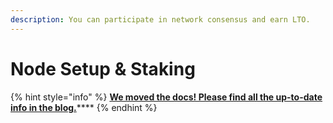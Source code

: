 ```yaml
---
description: You can participate in network consensus and earn LTO.
---
```


# Node Setup & Staking

{% hint style="info" %}
[**We moved the docs! Please find all the up-to-date info in the blog.**](https://blog.lto.network/staking-and-leasing-lto-network-node-guide/)\*\*\*\*
{% endhint %}

